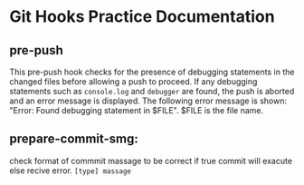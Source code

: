 # Git Hooks Practice Documentation

## pre-push

This pre-push hook checks for the presence of debugging statements in the changed files before allowing a push to proceed. If any debugging statements such as `console.log` and `debugger` are found, the push is aborted and an error message is displayed. The following error message is shown: "Error: Found debugging statement in $FILE". $FILE is the file name. 

## prepare-commit-smg:
check format of commmit massage to be correct if true commit will exacute else recive error.
`[type] massage`
